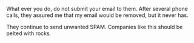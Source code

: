 What ever you do, do not submit your email to them. After several phone calls, they assured me that my email would be removed, but it never has.

They continue to send unwanted SPAM. Companies like this should be pelted with rocks.
